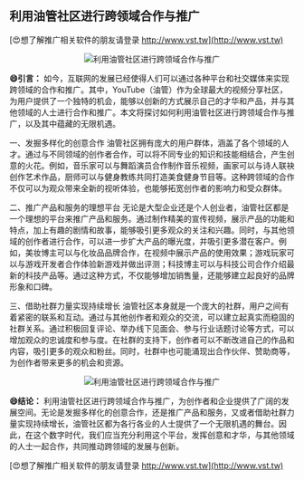 ## **利用油管社区进行跨领域合作与推广**

[😍想了解推广相关软件的朋友请登录 http://www.vst.tw](http://www.vst.tw)

 <center><img src="https://vst.tw/MP4/tuiguang/png/1.png" alt="利用油管社区进行跨领域合作与推广"></center>

**😄引言：**
如今，互联网的发展已经使得人们可以通过各种平台和社交媒体来实现跨领域的合作和推广。其中，YouTube（油管）作为全球最大的视频分享社区，为用户提供了一个独特的机会，能够以创新的方式展示自己的才华和产品，并与其他领域的人士进行合作和推广。本文将探讨如何利用油管社区进行跨领域合作与推广，以及其中蕴藏的无限机遇。

一、发掘多样化的创意合作
油管社区拥有庞大的用户群体，涵盖了各个领域的人才。通过与不同领域的创作者合作，可以将不同专业的知识和技能相结合，产生创意的火花。例如，音乐家可以与舞蹈演员合作制作音乐视频，画家可以与诗人联袂创作艺术作品，厨师可以与健身教练共同打造美食健身节目等。这种跨领域的合作不仅可以为观众带来全新的视听体验，也能够拓宽创作者的影响力和受众群体。

二、推广产品和服务的理想平台
无论是大型企业还是个人创业者，油管社区都是一个理想的平台来推广产品和服务。通过制作精美的宣传视频，展示产品的功能和特点，加上有趣的剧情和故事，能够吸引更多观众的关注和兴趣。同时，与其他领域的创作者进行合作，可以进一步扩大产品的曝光度，并吸引更多潜在客户。例如，美妆博主可以与化妆品品牌合作，在视频中展示产品的使用效果；游戏玩家可以与游戏开发者合作体验新游戏并做出评测；科技博主可以与科技公司合作介绍最新的科技产品等。通过这种方式，不仅能够增加销售量，还能够建立起良好的品牌形象和口碑。

三、借助社群力量实现持续增长
油管社区本身就是一个庞大的社群，用户之间有着紧密的联系和互动。通过与其他创作者和观众的交流，可以建立起真实而稳固的社群关系。通过积极回复评论、举办线下见面会、参与行业话题讨论等方式，可以增加观众的忠诚度和参与度。在社群的支持下，创作者可以不断改进自己的作品和内容，吸引更多的观众和粉丝。同时，社群中也可能涌现出合作伙伴、赞助商等，为创作者带来更多的机会和资源。

 <center><img src="https://vst.tw/MP4/tuiguang/png/4.png" alt="利用油管社区进行跨领域合作与推广"></center>

**😄结论：**
利用油管社区进行跨领域合作与推广，为创作者和企业提供了广阔的发展空间。无论是发掘多样化的创意合作，还是推广产品和服务，又或者借助社群力量实现持续增长，油管社区都为各行各业的人士提供了一个无限机遇的舞台。因此，在这个数字时代，我们应当充分利用这个平台，发挥创意和才华，与其他领域的人士一起合作，共同推动跨领域的发展与创新。

[😍想了解推广相关软件的朋友请登录 http://www.vst.tw](http://www.vst.tw)



